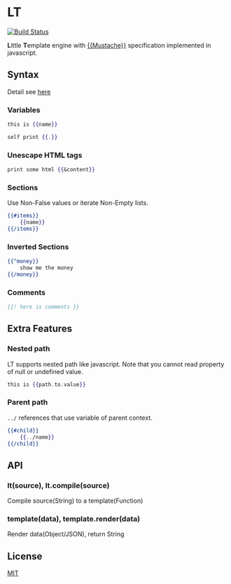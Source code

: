 LT
==
[![Build Status](https://travis-ci.org/rhyzx/lt.png?branch=master)](https://travis-ci.org/rhyzx/lt)

**L**ittle **T**emplate engine with [{{Mustache}}](http://mustache.github.com)
specification implemented in javascript.


Syntax
------

Detail see [here](http://mustache.github.com/mustache.5.html "Mustache")


### Variables

```mustache
this is {{name}}

self print {{.}}
```

### Unescape HTML tags

```mustache
print some html {{&content}}
```

### Sections

Use Non-False values or iterate Non-Empty lists.

```mustache
{{#items}}
    {{name}}
{{/items}}
```

### Inverted Sections

```mustache
{{^money}}
    show me the money
{{/money}}
```

### Comments

```mustache
{{! here is comments }}
```

Extra Features
--------------

### Nested path

LT supports nested path like javascript.
Note that you cannot read property of null or undefined value.

```mustache
this is {{path.to.value}}
```

### Parent path

`../` references that use variable of parent context.

```mustache
{{#child}}
    {{../name}}
{{/child}}
```

API
---

### lt(source), lt.compile(source)

Compile source(String) to a template(Function)


### template(data), template.render(data)

Render data(Object/JSON), return String


License
-------

[MIT](https://github.com/rhyzx/lt/blob/master/LICENSE "License")

